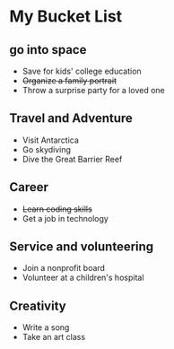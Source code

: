 # My Bucket List

## go into space
 * Save for kids' college education
 * ~~Organize a family portrait~~
 * Throw a surprise party for a loved one

## Travel and Adventure
 * Visit Antarctica
 * Go skydiving
 * Dive the Great Barrier Reef
 
## Career
 * ~~Learn coding skills~~
 * Get a job in technology

## Service and volunteering
 * Join a nonprofit board
 * Volunteer at a children's hospital
 
## Creativity
* Write a song
* Take an art class

